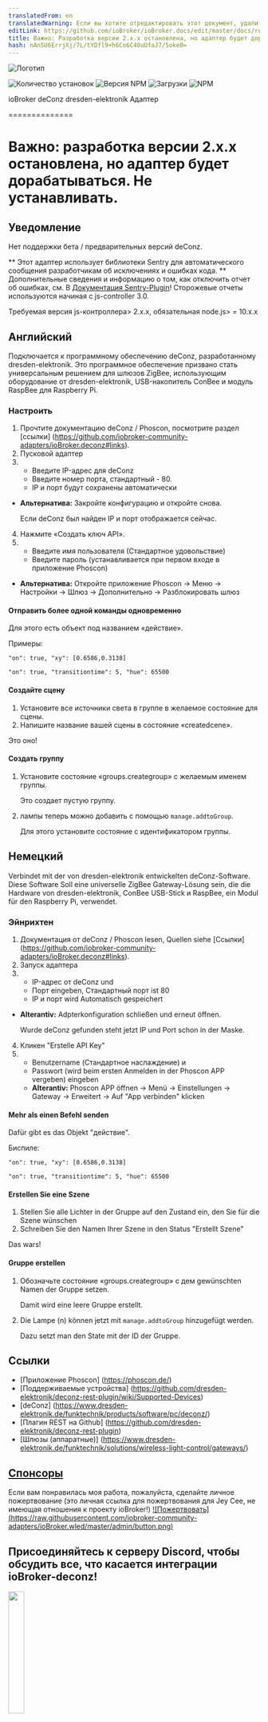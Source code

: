 ```yaml
---
translatedFrom: en
translatedWarning: Если вы хотите отредактировать этот документ, удалите поле «translationFrom», в противном случае этот документ будет снова автоматически переведен
editLink: https://github.com/ioBroker/ioBroker.docs/edit/master/docs/ru/adapterref/iobroker.deconz/README.md
title: Важно: Разработка версии 2.x.x остановлена, но адаптер будет дорабатываться. Не устанавливать.
hash: nAn5U6ErrjXj/7L/tYDfl9+h6Co6C40uUfaJ7/5oke0=
---
```

![Логотип](../../../en/adapterref/iobroker.deconz/admin/deconz.png)

![Количество установок](http://iobroker.live/badges/deconz-stable.svg)
![Версия NPM](http://img.shields.io/npm/v/iobroker.deconz.svg)
![Загрузки](https://img.shields.io/npm/dm/iobroker.deconz.svg)
![NPM](https://nodei.co/npm/iobroker.deconz.png?downloads=true)

ioBroker deConz dresden-elektronik Адаптер

==============

# Важно: разработка версии 2.x.x остановлена, но адаптер будет дорабатываться. Не устанавливать.
## Уведомление
Нет поддержки бета / предварительных версий deConz.

** Этот адаптер использует библиотеки Sentry для автоматического сообщения разработчикам об исключениях и ошибках кода. ** Дополнительные сведения и информацию о том, как отключить отчет об ошибках, см. В [Документация Sentry-Plugin](https://github.com/ioBroker/plugin-sentry#plugin-sentry)! Сторожевые отчеты используются начиная с js-controller 3.0.

Требуемая версия js-контроллера> 2.x.x, обязательная node.js> = 10.x.x

## Английский
Подключается к программному обеспечению deConz, разработанному dresden-elektronik. Это программное обеспечение призвано стать универсальным решением для шлюзов ZigBee, использующим оборудование от dresden-elektronik, USB-накопитель ConBee и модуль RaspBee для Raspberry Pi.

### Настроить
1. Прочтите документацию deConz / Phoscon, посмотрите раздел [ссылки] (https://github.com/iobroker-community-adapters/ioBroker.deconz#links).
2. Пусковой адаптер
3. * Введите IP-адрес для deConz
    * Введите номер порта, стандартный - 80.
    * IP и порт будут сохранены автоматически
  * **Альтернатива:** Закройте конфигурацию и откройте снова.

    Если deConz был найден IP и порт отображается сейчас.

4. Нажмите «Создать ключ API».
5. * Введите имя пользователя (Стандартное удовольствие)
    * Введите пароль (устанавливается при первом входе в приложение Phoscon)
  * **Альтернатива:** Откройте приложение Phoscon -> Меню -> Настройки -> Шлюз -> Дополнительно -> Разблокировать шлюз

#### Отправить более одной команды одновременно
Для этого есть объект под названием «действие».

Примеры:

`"on": true, "xy": [0.6586,0.3138]`

`"on": true, "transitiontime": 5, "hue": 65500`

#### Создайте сцену
   1. Установите все источники света в группе в желаемое состояние для сцены.
   2. Напишите название вашей сцены в состояние «createdcene».

   Это оно!

#### Создать группу
   1. Установите состояние «groups.creategroup» с желаемым именем группы.

      Это создает пустую группу.

   2. лампы теперь можно добавить с помощью `manage.addtoGroup`.

      Для этого установите состояние с идентификатором группы.

## Немецкий
Verbindet mit der von dresden-elektronik entwickelten deConz-Software. Diese Software Soll eine universelle ZigBee Gateway-Lösung sein, die die Hardware von dresden-elektronik, ConBee USB-Stick и RaspBee, ein Modul für den Raspberry Pi, verwendet.

### Эйнрихтен
1. Документация от deConz / Phoscon lesen, Quellen siehe [Ссылки] (https://github.com/iobroker-community-adapters/ioBroker.deconz#links).
2. Запуск адаптера
3. * IP-адрес от deConz und
    * Порт eingeben, Стандартный порт ist 80
    * IP и порт wird Automatisch gespeichert
  * **Alterantiv:** Adpterkonfiguration schließen und erneut öffnen.

    Wurde deConz gefunden steht jetzt IP und Port schon in der Maske.

4. Кликен "Erstelle API Key"
5. * Benutzername (Стандартное наслаждение) и
    * Passwort (wird beim ersten Anmelden in der Phoscon APP vergeben) eingeben
   * **Alterantiv:** Phoscon APP öffnen -> Menü -> Einstellungen -> Gateway -> Erweitert -> Auf "App verbinden" klicken

#### Mehr als einen Befehl senden
Dafür gibt es das Objekt "действие".

Биспиле:

`"on": true, "xy": [0.6586,0.3138]`

`"on": true, "transitiontime": 5, "hue": 65500`

#### Erstellen Sie eine Szene
   1. Stellen Sie alle Lichter in der Gruppe auf den Zustand ein, den Sie für die Szene wünschen
   2. Schreiben Sie den Namen Ihrer Szene in den Status "Erstellt Szene"

   Das wars!

#### Gruppe erstellen
   1. Обозначьте состояние «groups.creategroup» с дем gewünschten Namen der Gruppe setzen.

      Damit wird eine leere Gruppe erstellt.

   2. Die Lampe (n) können jetzt mit `manage.addtoGroup` hinzugefügt werden.

      Dazu setzt man den State mit der ID der Gruppe.

## Ссылки
- [Приложение Phoscon] (https://phoscon.de/)
- [Поддерживаемые устройства] (https://github.com/dresden-elektronik/deconz-rest-plugin/wiki/Supported-Devices)
- [deConz] (https://www.dresden-elektronik.de/funktechnik/products/software/pc/deconz/)
- [Плагин REST на Github] (https://github.com/dresden-elektronik/deconz-rest-plugin)
- [Шлюзы (аппаратные)] (https://www.dresden-elektronik.de/funktechnik/solutions/wireless-light-control/gateways/)

## [Спонсоры](https://github.com/iobroker-community-adapters/ioBroker.deconz/blob/master/SPONSORS.MD)
Если вам понравилась моя работа, пожалуйста, сделайте личное пожертвование (это личная ссылка для пожертвования для Jey Cee, не имеющая отношения к проекту ioBroker!) [![Пожертвовать] (https://raw.githubusercontent.com/iobroker-community-adapters/ioBroker.wled/master/admin/button.png)](https://www.paypal.com/cgi-bin/webscr?cmd=_s-xclick&hosted_button_id=95YZN2LR59Q64&source=url)

## Присоединяйтесь к серверу Discord, чтобы обсудить все, что касается интеграции ioBroker-deconz!
<a href="https://discord.gg/uPwfzvR"><img src="https://discordapp.com/api/guilds/743167951875604501/widget.png?style=banner2" width="25%"></a>

## Changelog

### 2.0.5
* fix buttonpressed not shown

### 2.0.4
* remove sentry for js-controller version <3
* replace request with axios
* use object_definition.js and iobroker-adapter-helpers
* added channel objects for information and scenes for better overview
* refactored scenes
* use only lower case for ids
* added management for groups and lights

### 2.0.3
* fix incoming rename event for sensors
* fix release_press is set to true at start
* added websocket port info to configuration
* added event types handling for websocket messages
* added backup, deConz update & firmware update states under Gateway_info
* added touchlink functions
* fix sensor handling for virtual devices (fsm and vpir)

### 2.0.2
* Bugfix

### 2.0.1
* Bugfixes

### 2.0.0
* changed id naming from id to mac (uniqueid)
* possibility to rename devices

Full changelog history can be found in CHANGELOG.md

## License
Apache-2.0

Copyright (c) 2017-2020 Jey Cee jey-cee@live.com